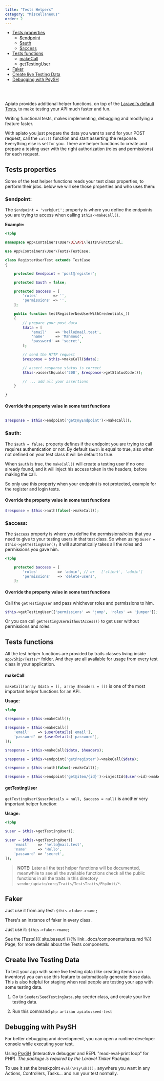 ```yaml
---
title: "Tests Helpers"
category: "Miscellaneous"
order: 2
---
```


- [Tests properties](#tests-properties)
    - [$endpoint](#endpoint)
    - [$auth](#auth)
    - [$access](#access)
- [Tests functions](#tests-functions)
    - [makeCall](#makecall)
    - [getTestingUser](#gettestinguser)
- [Faker](#faker)
- [Create live Testing Data](#create-live-testing-data)
- [Debugging with PsySH](#Debugging-with-PsySH)

<br/>
<br/>

Apiato provides additional helper functions, on top of the [Laravel's default Tests](https://laravel.com/docs/master/http-tests),
to make testing your API much faster and fun.

Writing functional tests, makes implementing, debugging and modifying a feature faster.

With apiato you just prepare the data you want to send for your POST request, call the `call()` function and start
asserting the response. Everything else is set for you. There are helper functions to create and prepare a testing user
with the right authorization (roles and permissions) for each request.

<a name="tests-properties"></a>
## Tests properties

Some of the test helper functions reads your test class properties, to perform their jobs. below we will see those
properties and who uses them:

<a name="endpoint"></a>
### **$endpoint**:

The `$endpoint = 'verb@uri';` property is where you define the endpoints you are trying to access when calling
`$this->makeCall()`.

**Example:**

```php
<?php

namespace App\Containers\User\UI\API\Tests\Functional;

use App\Containers\User\Tests\TestCase;

class RegisterUserTest extends TestCase
{

    protected $endpoint = 'post@register';

    protected $auth = false;

    protected $access = [
        'roles'       => '',
        'permissions' => '',
    ];

    public function testRegisterNewUserWithCredentials_()
    {
        // prepare your post data
        $data = [
            'email'    => 'hello@mail.test',
            'name'     => 'Mahmoud',
            'password' => 'secret',
        ];

        // send the HTTP request
        $response = $this->makeCall($data);

        // assert response status is correct
        $this->assertEquals('200', $response->getStatusCode());

        // ... add all your assertions
    }

}
```


<a name="override-the-property-value-in-some-test-functions"></a>
#### Override the property value in some test functions

```php

$response = $this->endpoint('get@myEndpoint')->makeCall();

```

<a name="auth"></a>
### **$auth**:

The `$auth = false;` property defines if the endpoint you are trying to call requires authentication or not. By default
`$auth` is equal to true, also when not defined on your test class it will be default to true.

When `$auth` is true, the `makeCall()` will create a testing user if no one already found, and it will inject his
access token in the headers, before making the call.

So only use this property when your endpoint is not protected, example for the register and login tests.

<a name="override-the-property-value-in-some-test-functions-1"></a>
#### Override the property value in some test functions

```php
$response = $this->auth(false)->makeCall();
```

<a name="access"></a>
### **$access**:

The `$access` property is where you define the permissions/roles that you need to give to your testing users in that
test class. So when using `$user = $this->getTestingUser();` it will automatically takes all the roles and permissions
you gave him.

```php
<?php

    protected $access = [
        'roles'         => 'admin', // or   ['client', 'admin']
        'permissions'   => 'delete-users',
    ];
```

<a name="override-the-property-value-in-some-test-functions-2"></a>
#### Override the property value in some test functions

Call the `getTestingUser` and pass whichever roles and permissions to him.

```php
$this->getTestingUser(['permissions' => 'jump', 'roles' => 'jumper']);
```

Or you can call `getTestingUserWithoutAccess()` to get user without permissions and roles.

<a name="tests-functions"></a>
## Tests functions

All the test helper functions are provided by traits classes living inside `app/Ship/Tests/*` folder. And they are all
available for usage from every test class in your application.

<a name="makeCall"></a>
#### makeCall

`makeCall(array $data = [], array $headers = [])` is one of the most important helper functions for an API.

**Usage:**

```php
<?php

$response = $this->makeCall();

$response = $this->makeCall([
    'email'    => $userDetails['email'],
    'password' => $userDetails['password'],
]);

$response = $this->makeCall($data, $headers);

$response = $this->endpoint('get@register')->makeCall($data);

$response = $this->auth(false)->makeCall();

$response = $this->endpoint('get@item/{id}')->injectId($user->id)->makeCall();
```

<a name="gettestinguser"></a>
#### getTestingUser

`getTestingUser($userDetails = null, $access = null)` is another very important helper function:

**Usage:**

```php
<?php

$user = $this->getTestingUser();

$user = $this->getTestingUser([
    'email'    => 'hello@mail.test',
    'name'     => 'Hello',
    'password' => 'secret',
]);

```

> **NOTE:** Later all the test helper functions will be documented, meanwhile to see all the available functions
check all the public functions in all the traits in this directory `vendor/apiato/core/Traits/TestsTraits/PhpUnit/*`.

<a name="faker"></a>
## Faker

Just use it from any test: `$this->faker->name;`

There's an instance of faker in every class.

Just use it: `$this->faker->name;`

See the [Tests]({{ site.baseurl }}{% link _docs/components/tests.md %}) Page, for more details about the Tests components.

<a name="create-live-testing-data"></a>
## Create live Testing Data

To test your app with some live testing data (like creating items in an inventory) you can use this feature to
automatically generate those data. This is also helpful for staging when real people are testing your app with some
testing data.

1. Go to `Seeder/SeedTestingData.php` seeder class, and create your live testing data.

2. Run this command `php artisan apiato:seed-test`

<a name="Debugging-with-PsySH"></a>
## Debugging with PsySH

For better debugging and development, you can open a runtime developer console while executing your test.

Using [PsySH](http://psysh.org/) (interactive debugger and REPL "read-eval-print loop" for PHP). *The package is
required by the Laravel Tinker Package.*

To use it set the breakpoint `eval(\Psy\sh());` anywhere you want in any Actions, Controllers, Tasks... and run your
test normally.
